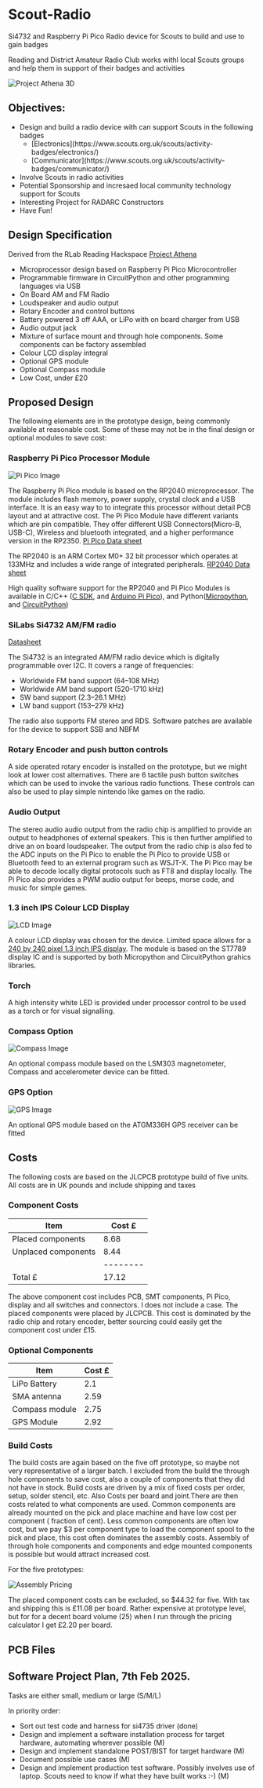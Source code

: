 # Scout-Radio
Si4732 and Raspberry Pi Pico Radio device for Scouts to build and use to gain badges

Reading and District Amateur Radio Club works withl local Scouts groups and help them in support of their badges and activities

![Project Athena 3D](./images/Scout_Radio_3D.jpg)

## Objectives:
<ul>
<li>Design and build a radio device with can support Scouts in the following badges
<ul>
<li>[Electronics](https://www.scouts.org.uk/scouts/activity-badges/electronics/)</li>
<li>[Communicator](https://www.scouts.org.uk/scouts/activity-badges/communicator/)</li>
</ul>
<li>Involve Scouts in radio activities</li>
<li>Potential Sponsorship and incresaed local community technology support for Scouts</li>
<li>Interesting Project for RADARC Constructors</li>
<li>Have Fun!</li>
</ul>

## Design Specification
Derived from the RLab Reading Hackspace [Project Athena](https://github.com/reading-hackspace/project-athena)
<ul>
<li>Microprocessor design based on Raspberry Pi Pico Microcontroller</li>
<li>Programmable firmware in CircuitPython and other programming languages via USB</li>
<li>On Board AM and FM Radio</li>
<li>Loudspeaker and audio output</li>
<li>Rotary Encoder and control buttons</li>
<li>Battery powered 3 off AAA, or LiPo with on board charger from USB</li>
<li>Audio output jack</li>
<li>Mixture of surface mount and through hole components. Some components can be factory assembled</li>
<li>Colour LCD display integral</li> 
<li>Optional GPS module</li>
<li>Optional Compass module</li>
<li>Low Cost, under £20</li>
</ul>



## Proposed Design
The following elements are in the prototype design, being commonly available at reasonable cost. Some of these may not be in the final design or optional modules to save cost:

### Raspberry Pi Pico Processor Module
![Pi Pico Image](./images/Pi_Pico_Img.jpg)


The Raspberry Pi Pico module is based on the RP2040 microprocessor. The module includes flash memory, power supply, crystal clock and a USB interface. It is an easy way to to integrate this processor without detail PCB layout and at attractive cost.
The Pi Pico Module have different variants which are pin compatible. They offer different USB Connectors(Micro-B, USB-C), Wireless and bluetooth integrated, and a higher performance version in the RP2350.
[Pi Pico Data sheet](https://datasheets.raspberrypi.com/pico/pico-datasheet.pdf)

The RP2040 is an ARM Cortex M0+ 32 bit processor which operates at 133MHz and includes a wide range of integrated peripherals.
[RP2040 Data sheet](https://datasheets.raspberrypi.com/rp2040/rp2040-datasheet.pdf)

High quality software support for the RP2040 and Pi Pico Modules is available in C/C++ ([C SDK](https://www.raspberrypi.com/documentation/microcontrollers/c_sdk.html), and [Arduino Pi Pico](https://www.tomshardware.com/how-to/program-raspberry-pi-pico-with-arduino-ide)), and Python([Micropython](https://www.raspberrypi.com/documentation/microcontrollers/micropython.html), and [CircuitPython](https://circuitpython.org/board/raspberry_pi_pico/))


### SiLabs Si4732 AM/FM radio
[Datasheet](https://www.skyworksinc.com/-/media/Skyworks/SL/documents/public/data-shorts/Si4732-A10-short.pdf)

The Si4732 is an integrated AM/FM radio device which is digitally programmable over I2C.
It covers a range of frequencies:
<ul> 
<li>Worldwide FM band support (64–108 MHz) </li>
<li>Worldwide AM band support (520–1710 kHz)</li>
<li>SW band support (2.3–26.1 MHz)</li>
<li>LW band support (153–279 kHz)</li>
</ul>
The radio also supports FM stereo and RDS.
Software patches are available for the device to support SSB and NBFM

### Rotary Encoder and push button controls

A side operated rotary encoder is installed on the prototype, but we might look at lower cost alternatives. There are 6 tactile push button switches which can be used to invoke the various radio functions. These controls can also be used to play simple nintendo like games on the radio.


### Audio Output
The stereo audio audio output from the radio chip is amplified to provide an output to headphones of external speakers. This is then further amplified to drive an on board loudspeaker.
The output from the radio chip is also fed to the ADC inputs on the Pi Pico to enable the Pi Pico to provide USB or Bluetooth feed to an external program such as WSJT-X. The Pi Pico may be able to decode locally digital protocols such as FT8 and display locally.
The Pi Pico also provides a PWM audio output for beeps, morse code, and music for simple games.


### 1.3 inch IPS Colour LCD Display
![LCD Image](./images/LCD_Image_240.jpg)

A colour LCD display was chosen for the device. Limited space allows for a [240 by 240 pixel 1.3 inch IPS display](https://www.smart-prototyping.com/1_3-inch-TFT-IPS-Display-Module-ST7789-SPI-240-240).
The module is based on the ST7789 display IC and is supported by both Micropython and CircuitPython grahics libraries.

### Torch

A high intensity white LED is provided under processor control to be used as a torch or for visual signalling.

### Compass Option
![Compass Image](./images/Compass_Image.jpg)

An optional compass module based on the LSM303 magnetometer, Compass and accelerometer device can be fitted.

### GPS Option
![GPS Image](./images/GPS_Image.jpg)

An optional GPS module based on the ATGM336H GPS receiver can be fitted 

## Costs
The following costs are based on the JLCPCB prototype build of five units.
All costs are in UK pounds and include shipping and taxes

### Component Costs
| Item      | Cost £      |
|-----------|-----------|
|Placed components| 8.68| 
|Unplaced components| 8.44|
||--------|
|Total £| 17.12|

The above component cost includes PCB, SMT components, Pi Pico, display and all switches and connectors. I does not include a case.
The placed components were placed by JLCPCB. This cost is dominated by the radio chip and rotary encoder, better sourcing could easily get the component cost under £15.

### Optional Components
| Item       | Cost £    |
|---|---|
|LiPo Battery | 2.1|
|SMA antenna| 2.59|
|Compass module| 2.75|
|GPS Module|  2.92      |

### Build Costs
The build costs are again based on the five off prototype, so maybe not very representative of a larger batch. I excluded from the build the through hole components to save cost, also a couple of components that they did not have in stock.
Build costs are driven by a mix of fixed costs per order, setup, solder stencil, etc. Also Costs per board and joint.There are then costs related to what components are used. Common components are already mounted on the pick and place machine and have low cost per component ( fraction of cent). Less common components are often low cost, but we pay $3 per component type to load the component spool to the pick and place, this cost often dominates the assembly costs.
Assembly of through hole components and components and edge mounted components is possible but would attract increased cost.

For the five prototypes:

![Assembly Pricing](./images/Scout_Radio_Assembly_Costs.jpg)

The placed component costs can be excluded, so $44.32 for five. With tax and shipping this is £11.08 per board. Rather expensive at prototype level, but for for a decent board volume (25) when I run through the pricing calculator I get £2.20 per board.


## PCB Files

## Software Project Plan, 7th Feb 2025.
Tasks are either small, medium or large (S/M/L)

In priority order:
* Sort out test code and harness for si4735 driver (done)
* Design and implement a software installation process for target hardware, automating wherever possible (M)
* Design and implement standalone POST/BIST for target hardware (M)
* Document possible use cases (M)
* Design and implement production test software. Possibly involves use of
  laptop. Scouts need to know if what they have built works :-) (M)
